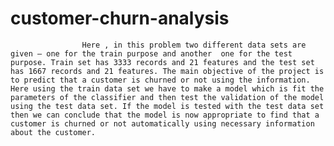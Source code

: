 # customer-churn-analysis
                    Here , in this problem two different data sets are given – one for the train purpose and another  one for the test purpose. Train set has 3333 records and 21 features and the test set has 1667 records and 21 features. The main objective of the project is to predict that a customer is churned or not using the information. Here using the train data set we have to make a model which is fit the parameters of the classifier and then test the validation of the model using the test data set. If the model is tested with the test data set then we can conclude that the model is now appropriate to find that a customer is churned or not automatically using necessary information about the customer.
